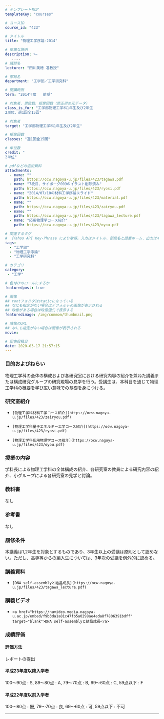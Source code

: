 ```yaml
---
# テンプレート指定
templateKey: "courses"

# コースID
course_id: "423"

# タイトル
title: "物理工学序論-2014"

# 簡単な説明
description: >-
   ....
# 講師名
lecturer: "田川美穂 准教授"

# 部局名
department: "工学部／工学研究科"

# 開講時限
term: "2014年度	前期"

# 対象者、単位数、授業回数（修正用の元データ）
class_is_for: "工学部物理工学科1年生及び2年生
2単位、週1回全15回"

# 対象者
target: "工学部物理工学科1年生及び2年生"

# 授業回数
classes: "週1回全15回"

# 単位数
credit: "
2単位"

# pdfなどの追加資料
attachments:
  - name: "" 
    path: https://ocw.nagoya-u.jp/files/423/tagawa.pdf
  - name: "7枚目、サイボーグ009のイラスト削除済み" 
    path: https://ocw.nagoya-u.jp/files/423/ryosi.pdf
  - name: "2014/07/10の材料工学序論スライド" 
    path: https://ocw.nagoya-u.jp/files/423/material.pdf
  - name: "" 
    path: https://ocw.nagoya-u.jp/files/423/zairyou.pdf
  - name: "" 
    path: https://ocw.nagoya-u.jp/files/423/tagawa_lecture.pdf
  - name: "応用物理学コース紹介" 
    path: https://ocw.nagoya-u.jp/files/423/oyou.pdf

# 関連するタグ
# （Yahoo API Key-Phrase により取得。入力はタイトル、部局名と授業ホーム、出力はキーフレーズ（tags））
tags:
  - "工学部"
  - "物理工学序論"
  - "工学研究科"

# カテゴリ
category:
 - "工学"

# 色付けのロールにするか
featuredpost: true

# 画像
## rootフォルダはstaticになっている
## なにも指定がない場合はデフォルトの画像が表示される
## 映像がある場合は映像優先で表示する
featuredimage: /img/common/thumbnail.png

# 映像のURL
## なにも指定がない場合は画像が表示される
movie: 

# 記事投稿日
date: 2020-03-17 21:57:15
---
```


### 目的およびねらい

物理工学科の全体の構成および各研究室における研究内容の紹介を兼ねた講義または構成研究グループの研究現場の見学を行う。受講生は、本科目を通じて物理工学科の概要を学び広い意味での基礎を身につける。

### 研究室紹介


-     [物理工学科材料工学コース紹介](https://ocw.nagoya-u.jp/files/423/zairyou.pdf) 

-     [物理工学科量子エネルギー工学コース紹介](https://ocw.nagoya-u.jp/files/423/ryosi.pdf) 

-     [物理工学科応用物理学コース紹介](https://ocw.nagoya-u.jp/files/423/oyou.pdf) 









### 授業の内容

学科長による物理工学科の全体構成の紹介、各研究室の教員による研究内容の紹介、小グループによる各研究室の見学と討論。

### 教科書

なし

### 参考書

なし

### 履修条件

本講義は1,2年生を対象とするものであり、3年生以上の受講は原則として認めない。ただし、高専等からの編入生については、3年次の受講を例外的に認める。





### 講義資料


-     [DNA self-assemblyと結晶成長](https://ocw.nagoya-u.jp/files/423/tagawa_lecture.pdf) 


### 講義ビデオ


-     <a href="https://nuvideo.media.nagoya-u.ac.jp/embed/f9b3da1a81c47fb5a0298ae4eda8f7806391bdff" target="blank">DNA self-assemblyと結晶成長</a>






### 成績評価

#### 評価方法

レポートの提出

#### 平成23年度以降入学者

100〜90点 : S, 89〜80点 : A, 79〜70点 : B, 69〜60点 : C, 59点以下 : F

#### 平成22年度以前入学者

100〜80点 : 優, 79〜70点 : 良, 69〜60点 : 可, 59点以下 : 不可





-----